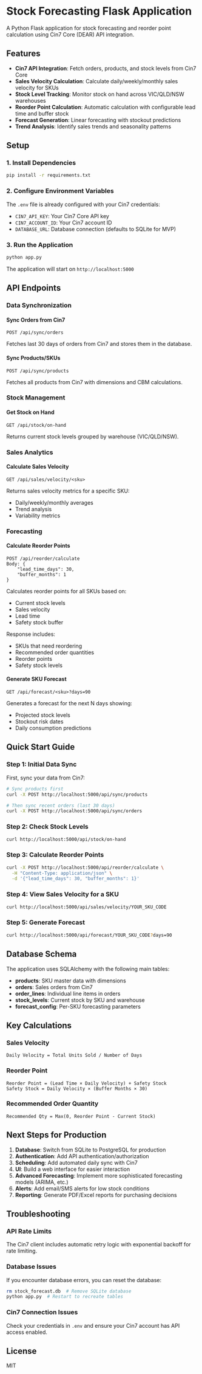 # Stock Forecasting Flask Application

A Python Flask application for stock forecasting and reorder point calculation using Cin7 Core (DEAR) API integration.

## Features

- **Cin7 API Integration**: Fetch orders, products, and stock levels from Cin7 Core
- **Sales Velocity Calculation**: Calculate daily/weekly/monthly sales velocity for SKUs
- **Stock Level Tracking**: Monitor stock on hand across VIC/QLD/NSW warehouses
- **Reorder Point Calculation**: Automatic calculation with configurable lead time and buffer stock
- **Forecast Generation**: Linear forecasting with stockout predictions
- **Trend Analysis**: Identify sales trends and seasonality patterns

## Setup

### 1. Install Dependencies

```bash
pip install -r requirements.txt
```

### 2. Configure Environment Variables

The `.env` file is already configured with your Cin7 credentials:
- `CIN7_API_KEY`: Your Cin7 Core API key
- `CIN7_ACCOUNT_ID`: Your Cin7 account ID
- `DATABASE_URL`: Database connection (defaults to SQLite for MVP)

### 3. Run the Application

```bash
python app.py
```

The application will start on `http://localhost:5000`

## API Endpoints

### Data Synchronization

#### Sync Orders from Cin7
```
POST /api/sync/orders
```
Fetches last 30 days of orders from Cin7 and stores them in the database.

#### Sync Products/SKUs
```
POST /api/sync/products
```
Fetches all products from Cin7 with dimensions and CBM calculations.

### Stock Management

#### Get Stock on Hand
```
GET /api/stock/on-hand
```
Returns current stock levels grouped by warehouse (VIC/QLD/NSW).

### Sales Analytics

#### Calculate Sales Velocity
```
GET /api/sales/velocity/<sku>
```
Returns sales velocity metrics for a specific SKU:
- Daily/weekly/monthly averages
- Trend analysis
- Variability metrics

### Forecasting

#### Calculate Reorder Points
```
POST /api/reorder/calculate
Body: {
    "lead_time_days": 30,
    "buffer_months": 1
}
```
Calculates reorder points for all SKUs based on:
- Current stock levels
- Sales velocity
- Lead time
- Safety stock buffer

Response includes:
- SKUs that need reordering
- Recommended order quantities
- Reorder points
- Safety stock levels

#### Generate SKU Forecast
```
GET /api/forecast/<sku>?days=90
```
Generates a forecast for the next N days showing:
- Projected stock levels
- Stockout risk dates
- Daily consumption predictions

## Quick Start Guide

### Step 1: Initial Data Sync

First, sync your data from Cin7:

```bash
# Sync products first
curl -X POST http://localhost:5000/api/sync/products

# Then sync recent orders (last 30 days)
curl -X POST http://localhost:5000/api/sync/orders
```

### Step 2: Check Stock Levels

```bash
curl http://localhost:5000/api/stock/on-hand
```

### Step 3: Calculate Reorder Points

```bash
curl -X POST http://localhost:5000/api/reorder/calculate \
  -H "Content-Type: application/json" \
  -d '{"lead_time_days": 30, "buffer_months": 1}'
```

### Step 4: View Sales Velocity for a SKU

```bash
curl http://localhost:5000/api/sales/velocity/YOUR_SKU_CODE
```

### Step 5: Generate Forecast

```bash
curl http://localhost:5000/api/forecast/YOUR_SKU_CODE?days=90
```

## Database Schema

The application uses SQLAlchemy with the following main tables:

- **products**: SKU master data with dimensions
- **orders**: Sales orders from Cin7
- **order_lines**: Individual line items in orders
- **stock_levels**: Current stock by SKU and warehouse
- **forecast_config**: Per-SKU forecasting parameters

## Key Calculations

### Sales Velocity
```
Daily Velocity = Total Units Sold / Number of Days
```

### Reorder Point
```
Reorder Point = (Lead Time × Daily Velocity) + Safety Stock
Safety Stock = Daily Velocity × (Buffer Months × 30)
```

### Recommended Order Quantity
```
Recommended Qty = Max(0, Reorder Point - Current Stock)
```

## Next Steps for Production

1. **Database**: Switch from SQLite to PostgreSQL for production
2. **Authentication**: Add API authentication/authorization
3. **Scheduling**: Add automated daily sync with Cin7
4. **UI**: Build a web interface for easier interaction
5. **Advanced Forecasting**: Implement more sophisticated forecasting models (ARIMA, etc.)
6. **Alerts**: Add email/SMS alerts for low stock conditions
7. **Reporting**: Generate PDF/Excel reports for purchasing decisions

## Troubleshooting

### API Rate Limits
The Cin7 client includes automatic retry logic with exponential backoff for rate limiting.

### Database Issues
If you encounter database errors, you can reset the database:
```bash
rm stock_forecast.db  # Remove SQLite database
python app.py  # Restart to recreate tables
```

### Cin7 Connection Issues
Check your credentials in `.env` and ensure your Cin7 account has API access enabled.

## License

MIT

